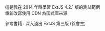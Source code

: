 這是我在 2014 年時學習 ExtJS 4.2.1 版的測試範例  
重新改寫使用 CDN 為函式庫來源  
<link rel="stylesheet" href="https://cdn.sencha.com/ext/gpl/4.2.1/resources/css/ext-all.css" />  
<script type="text/javascript" src="https://extjs.cachefly.net/ext-4.2.1-gpl/ext-all.js"></script>  
參考書籍 : 深入淺出 ExtJS 第三版 (徐會生)  
